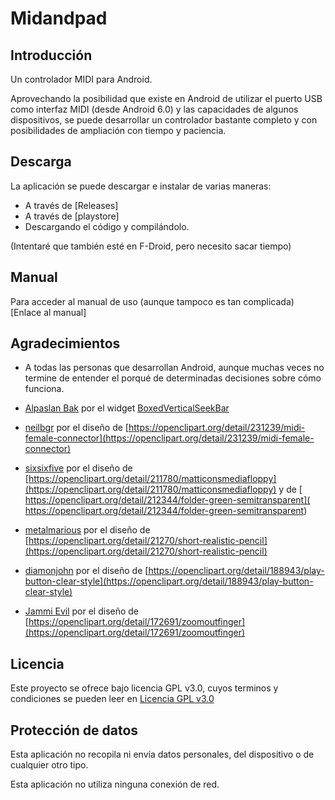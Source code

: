# Midandpad

## Introducción
Un controlador MIDI para Android.

Aprovechando la posibilidad que existe en Android de utilizar el puerto USB como interfaz MIDI (desde Android 6.0) y las capacidades de algunos dispositivos, se puede desarrollar un controlador bastante completo y con posibilidades de ampliación con tiempo y paciencia.

## Descarga

La aplicación se puede descargar e instalar de varias maneras:


* A través de [Releases]
* A través de [playstore]
* Descargando el código y compilándolo.

(Intentaré que también esté en F-Droid, pero necesito sacar tiempo)

## Manual
Para acceder al manual de uso (aunque tampoco es tan complicada)
[Enlace al manual]

## Agradecimientos

* A todas las personas que desarrollan Android, aunque muchas veces no termine de entender el porqué de determinadas decisiones sobre cómo funciona.


* [Alpaslan Bak](https://github.com/alpbak) por el widget [BoxedVerticalSeekBar](https://github.com/alpbak/BoxedVerticalSeekBar)


* [neilbgr](https://openclipart.org/artist/neilbgr) por el diseño de [https://openclipart.org/detail/231239/midi-female-connector](https://openclipart.org/detail/231239/midi-female-connector)

* [sixsixfive](https://openclipart.org/artist/sixsixfive) por el diseño de [https://openclipart.org/detail/211780/matticonsmediafloppy](https://openclipart.org/detail/211780/matticonsmediafloppy) y de [
https://openclipart.org/detail/212344/folder-green-semitransparent](
https://openclipart.org/detail/212344/folder-green-semitransparent)

* [metalmarious](https://openclipart.org/artist/metalmarious) por el diseño de [https://openclipart.org/detail/21270/short-realistic-pencil](https://openclipart.org/detail/21270/short-realistic-pencil)

* [diamonjohn](https://openclipart.org/artist/diamonjohn) por el diseño de [https://openclipart.org/detail/188943/play-button-clear-style](https://openclipart.org/detail/188943/play-button-clear-style) 
 
* [Jammi Evil](https://openclipart.org/artist/Jammi%20Evil) por el diseño de [https://openclipart.org/detail/172691/zoomoutfinger](https://openclipart.org/detail/172691/zoomoutfinger)

## Licencia
Este proyecto se ofrece bajo licencia GPL v3.0, cuyos terminos y condiciones se pueden leer en [Licencia GPL v3.0](./LICENSE)

## Protección de datos
Esta aplicación no recopila ni envía datos personales, del dispositivo o de cualquier otro tipo.

Esta aplicación no utiliza ninguna conexión de red.
